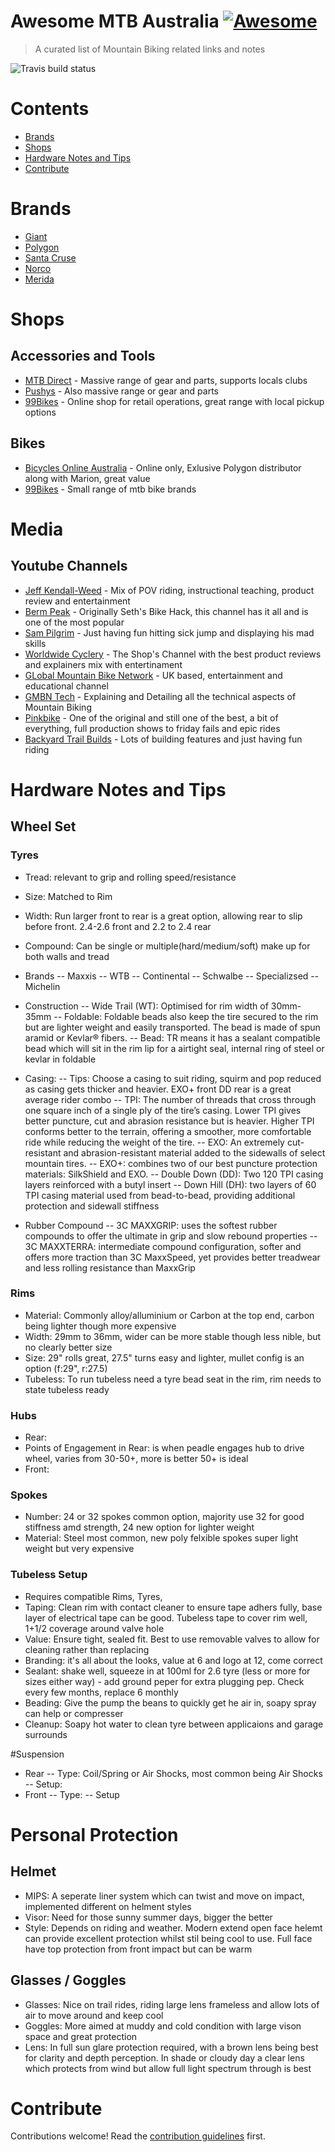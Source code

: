 # Awesome MTB Australia [![Awesome](https://awesome.re/badge.svg)](https://awesome.re)

> A curated list of Mountain Biking related links and notes

![Travis build status](https://travis-ci.org/warwickofthegh/awesome-mtb-australia.svg?branch=main)

# Contents

- [Brands](#brands)
- [Shops](#shops)
- [Hardware Notes and Tips](#Hardware-Notes-and-Tips)
- [Contribute](#contribute)

# Brands

- [Giant]()
- [Polygon]()
- [Santa Cruse]()
- [Norco]()
- [Merida]()


# Shops

## Accessories and Tools

- [MTB Direct](https://www.mtbdirect.com.au/) - Massive range of gear and parts, supports locals clubs
- [Pushys](https://www.pushys.com.au/) - Also massive range or gear and parts
- [99Bikes](https://www.99bikes.com.au/) - Online shop for retail operations, great range with local pickup options

## Bikes

- [Bicycles Online Australia](https://www.bicyclesonline.com.au/) - Online only, Exlusive Polygon distributor along with Marion, great value
- [99Bikes]() - Small range of mtb bike brands

# Media

## Youtube Channels

- [Jeff Kendall-Weed](https://www.youtube.com/channel/UC6DevRBhdC_8tbqsK3y3uPQ) - Mix of POV riding, instructional teaching, product review and entertainment
- [Berm Peak](https://www.youtube.com/channel/UCu8YylsPiu9XfaQC74Hr_Gw) - Originally Seth's Bike Hack, this channel has it all and is one of the most popular
- [Sam Pilgrim](https://www.youtube.com/channel/UC-WMwOzgFdvvGVLB1EZ-n-w) - Just having fun hitting sick jump and displaying his mad skills
- [Worldwide Cyclery](https://www.youtube.com/channel/UCxZoC1sIG-vVtLsJDSbeYyw) - The Shop's Channel with the best product reviews and explainers mix with entertinament
- [GLobal Mountain Bike Network](https://www.youtube.com/channel/UC_A--fhX5gea0i4UtpD99Gg) - UK based, entertainment and educational channel
- [GMBN Tech](https://www.youtube.com/channel/UC6juisijUAHcJLt23nk-qOQ) - Explaining and Detailing all the technical aspects of Mountain Biking
- [Pinkbike](https://www.youtube.com/channel/UC2GIHZpQiJy-8286f4lj_cg) - One of the original and still one of the best, a bit of everything, full production shows to friday fails and epic rides
- [Backyard Trail Builds](https://www.youtube.com/c/BackyardTrailBuilds/featured) - Lots of building features and just having fun riding

# Hardware Notes and Tips

## Wheel Set

### Tyres

- Tread: relevant to grip and rolling speed/resistance
- Size: Matched to Rim
- Width: Run larger front to rear is a great option, allowing rear to slip before front. 2.4-2.6 front and 2.2 to 2.4 rear
- Compound: Can be single or multiple(hard/medium/soft) make up for both walls and tread

- Brands
-- Maxxis
-- WTB
-- Continental
-- Schwalbe
-- Specializsed
-- Michelin
- Construction
-- Wide Trail (WT): Optimised for rim width of 30mm-35mm
-- Foldable: Foldable beads also keep the tire secured to the rim but are lighter weight and easily transported. The bead is made of spun aramid or Kevlar® fibers.
-- Bead: TR means it has a sealant compatible bead which will sit in the rim lip for a airtight seal, internal ring of steel or kevlar in foldable
- Casing:
-- Tips: Choose a casing to suit riding, squirm and pop reduced as casing gets thicker and heavier. EXO+ front DD rear is a great average rider combo
-- TPI: The number of threads that cross through one square inch of a single ply of the tire’s casing. Lower TPI gives better puncture, cut and abrasion resistance but is heavier. Higher TPI conforms better to the terrain, offering a smoother, more comfortable ride while reducing the weight of the tire.
-- EXO: An extremely cut-resistant and abrasion-resistant material added to the sidewalls of select mountain tires.
-- EXO+: combines two of our best puncture protection materials: SilkShield and EXO.
-- Double Down (DD):  Two 120 TPI casing layers reinforced with a butyl insert
-- Down Hill (DH): two layers of 60 TPI casing material used from bead-to-bead, providing additional protection and sidewall stiffness
- Rubber Compound
-- 3C MAXXGRIP: uses the softest rubber compounds to offer the ultimate in grip and slow rebound properties
-- 3C MAXXTERRA: intermediate compound configuration, softer and offers more traction than 3C MaxxSpeed, yet provides better treadwear and less rolling resistance than MaxxGrip


### Rims

- Material: Commonly alloy/alluminium or Carbon at the top end, carbon being lighter though more expensive
- Width: 29mm to 36mm, wider can be more stable though less nible, but no clearly better size
- Size: 29" rolls great, 27.5" turns easy and lighter, mullet config is an option (f:29", r:27.5)
- Tubeless: To run tubeless need a tyre bead seat in the rim, rim needs to state tubeless ready 

### Hubs

- Rear: 
- Points of Engagement in Rear: is when peadle engages hub to drive wheel, varies from 30-50+, more is better 50+ is ideal
- Front: 

### Spokes

- Number: 24 or 32 spokes common option, majority use 32 for good stiffness amd strength, 24 new option for lighter weight
- Material: Steel most common, new poly felxible spokes super light weight but very expensive

### Tubeless Setup

- Requires compatible Rims, Tyres, 
- Taping: Clean rim with contact cleaner to ensure tape adhers fully, base layer of electrical tape can be good. Tubeless tape to cover rim well, 1+1/2 coverage around valve hole
- Value: Ensure tight, sealed fit. Best to use removable valves to allow for cleaning rather than replacing
- Branding: it's all about the looks, value at 6 and logo at 12, come correct
- Sealant: shake well, squeeze in at 100ml for 2.6 tyre (less or more for sizes either way) - add ground peper for extra plugging pep. Check every few months, replace 6 monthly
- Beading: Give the pump the beans to quickly get he air in, soapy spray can help or compresser
- Cleanup: Soapy hot water to clean tyre between applicaions and garage surrounds

#Suspension

- Rear
-- Type: Coil/Spring or Air Shocks, most common being Air Shocks
-- Setup:
- Front
-- Type:
-- Setup

# Personal Protection

## Helmet

- MIPS: A seperate liner system which can twist and move on impact, implemented different on helment styles
- Visor: Need for those sunny summer days, bigger the better
- Style: Depends on riding and weather. Modern extend open face helemt can provide excellent protection whilst stil being cool to use. Full face have top protection from front impact but can be warm

## Glasses / Goggles

- Glasses: Nice on trail rides, riding large lens frameless and allow lots of air to move around and keep cool
- Goggles: More aimed at muddy and cold condition with large vison space and great protection
- Lens: In full sun glare protection required, with a brown lens being best for clarity and depth perception. In shade or cloudy day a clear lens which protects from wind but allow full light spectrum through is best

# Contribute

Contributions welcome! Read the [contribution guidelines](contributing.md) first.
